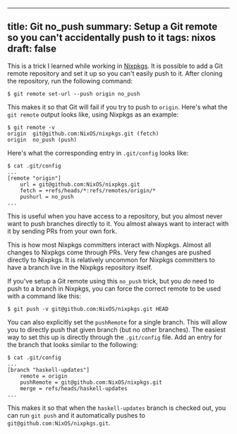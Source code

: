 ------------------------------------------------------
title: Git no_push
summary: Setup a Git remote so you can't accidentally push to it
tags: nixos
draft: false
------------------------------------------------------

This is a trick I learned while working in
[Nixpkgs](https://github.com/NixOS/nixpkgs).
It is possible to add a Git remote repository and set it up so you can't easily
push to it.  After cloning the repository, run the following command:

```console
$ git remote set-url --push origin no_push
```

This makes it so that Git will fail if you try to push to `origin`.
Here's what the `git remote` output looks like, using Nixpkgs as an example:

```console
$ git remote -v
origin  git@github.com:NixOS/nixpkgs.git (fetch)
origin  no_push (push)
```

Here's what the corresponding entry in `.git/config` looks like:

```console
$ cat .git/config
...
[remote "origin"]
	url = git@github.com:NixOS/nixpkgs.git
	fetch = +refs/heads/*:refs/remotes/origin/*
	pushurl = no_push
...
```

This is useful when you have access to a repository, but you almost never want
to push branches directly to it.  You almost always want to interact with it by
sending PRs from your own fork.

This is how most Nixpkgs committers interact with Nixpkgs.  Almost all changes
to Nixpkgs come through PRs.  Very few changes are pushed directly to Nixpkgs.
It is relatively uncommon for Nixpkgs committers to have a branch live in the
Nixpkgs repository itself.

If you've setup a Git remote using this `no_push` trick, but you _do_ need to
push to a branch in Nixpkgs, you can force the correct remote to be used with
a command like this:

```console
$ git push -v git@github.com:NixOS/nixpkgs.git HEAD
```

You can also explicitly set the `pushRemote` for a single branch.  This will
allow you to directly push that given branch (but no other branches).  The
easiest way to set this up is directly through the `.git/config` file.  Add an
entry for the branch that looks similar to the following:

```console
$ cat .git/config
...
[branch "haskell-updates"]
	remote = origin
	pushRemote = git@github.com:NixOS/nixpkgs.git
	merge = refs/heads/haskell-updates
...
```

This makes it so that when the `haskell-updates` branch is checked out, you can
run `git push` and it automatically pushes to `git@github.com:NixOS/nixpkgs.git`.
